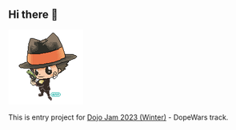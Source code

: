 ## Hi there 👋

![Hitman](rebornAnimated.gif)

This is entry project for [Dojo Jam 2023 (Winter)](https://itch.io/jam/dojo-holiday-game-jam-3) - DopeWars track.
